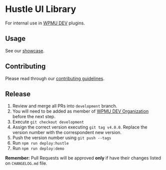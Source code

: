 # Hustle UI Library
For internal use in [WPMU DEV](https://wpmudev.org/) plugins.

## Usage

See our [showcase](https://wpmudev.github.io/hustle-ui/).

## Contributing

Please read through our [contributing guidelines](https://github.com/wpmudev/hustle-ui/blob/development/CONTRIBUTING.md).

## Release

1. Review and merge all PRs into `development` branch.
2. You will need to be added as member of [WPMU DEV Organization](https://github.com/orgs/wpmudev/people) before the next step.
3. Execute `git checkout development`
4. Assign the correct version executing `git tag v4.0.0`. Replace the version number with the correspondent new version.
5. Push the version number using `git push --tags`
6. Run `npm run deploy:hustle`
7. Run `npm run deploy:demo`

**Remember:** Pull Requests will be approved **only** if have their changes listed on `CHANGELOG.md` file.